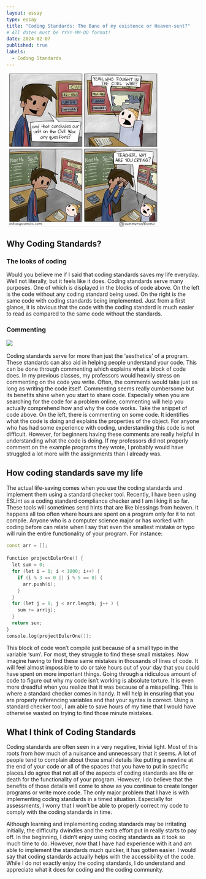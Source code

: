 ```yaml
---
layout: essay
type: essay
title: "Coding Standards: The Bane of my existence or Heaven-sent?"
# All dates must be YYYY-MM-DD format!
date: 2024-02-07
published: true
labels:
  - Coding Standards
---
```

<img width="400px" 
     class="rounded mx-auto d-block" 
     src="../img/9c8cc10b1e5e377af3f4387f802179bb.jpg" >

## Why Coding Standards?

### The looks of coding
Would you believe me if I said that coding standards saves my life everyday. Well not literally, but it feels like it does. Coding standards serve many purposes. One of which is displayed in the blocks of code above. On the left is the code without any coding standard being used. On the right is the same code with coding standards being implemented. Just from a first glance, it is obvious that the code with the coding standard is much easier to read as compared to the same code without the standards.

### Commenting

<img width="400px" 
     class="rounded mx-auto d-block" 
     src="../img/Single-LineComments.avif" >

Coding standards serve for more than just the ‘aesthetics’ of a program. These standards can also aid in helping people understand your code. This can be done through commenting which explains what a block of code does. In my previous classes, my professors would heavily stress on commenting on the code you write. Often, the comments would take just as long as writing the code itself. Commenting seems really cumbersome but its benefits shine when you start to share code. Especially when you are searching for the code for a problem online, commenting will help you actually comprehend how and why the code works.
Take the snippet of code above. On the left, there is commenting on some code. It identifies what the code is doing and explains the properties of the object. For anyone who has had some experience with coding, understanding this code is not difficult. However, for beginners having these comments are really helpful in understanding what the code is doing. If my professors did not properly comment on the example programs they wrote, I probably would have struggled a lot more with the assignments than I already was.

## How coding standards save my life

The actual life-saving comes when you use the coding standards and implement them using a standard checker tool. Recently, I have been using ESLint as a coding standard compliance checker and I am liking it so far. These tools will sometimes send hints that are like blessings from heaven. It happens all too often where hours are spent on a program only for it to not compile.  Anyone who is a computer science major or has worked with coding before can relate when I say that even the smallest mistake or typo will ruin the entire functionality of your program. For instance:

```cpp
const arr = [];

function projectEulerOne() { 
  let sum = 0;
  for (let i = 0; i < 1000; i++) {
    if (i % 3 == 0 || i % 5 == 0) {
      arr.push(i);
    }
  }
  for (let j = 0; j < arr.length; j++ ) {
    sum += arr[j];
  }
  return sun;
}
console.log(projectEulerOne());
```

This block of code won’t compile just because of a small typo in the variable ‘sum’. For most, they struggle to find these small mistakes. Now imagine having to find these same mistakes in thousands of lines of code. It will feel almost impossible to do or take hours out of your day that you could have spent on more important things. Going through a ridiculous amount of code to figure out why my code isn’t working is absolute torture. It is even more dreadful when you realize that it was because of a misspelling. This is where a standard checker comes in handy. It will help in ensuring that you are properly referencing variables and that your syntax is correct. Using a standard checker tool, I am able to save hours of my time that I would have otherwise wasted on trying to find those minute mistakes.

## What I think of Coding Standards

Coding standards are often seen in a very negative, trivial light. Most of this roots from how much of a nuisance and unnecessary that it seems. A lot of people tend to complain about those small details like putting a newline at the end of your code or all of the spaces that you have to put in specific places.I do agree that not all of the aspects of coding standards are life or death for the functionality of your program. However, I do believe that the benefits of those details will come to show as you continue to create longer programs or write more code. The only major problem that I have is with implementing coding standards in a timed situation. Especially for assessments, I worry that I won’t be able to properly correct my code to comply with the coding standards in time.

Although learning and implementing coding standards may be irritating initially, the difficulty dwindles and the extra effort put in really starts to pay off. In the beginning, I didn’t enjoy using coding standards as it took so much time to do. However, now that I have had experience with it and am able to implement the standards much quicker, it has gotten easier. I would say that coding standards actually helps with the accessibility of the code. While I do not exactly enjoy the coding standards, I do understand and appreciate what it does for coding and the coding community.
